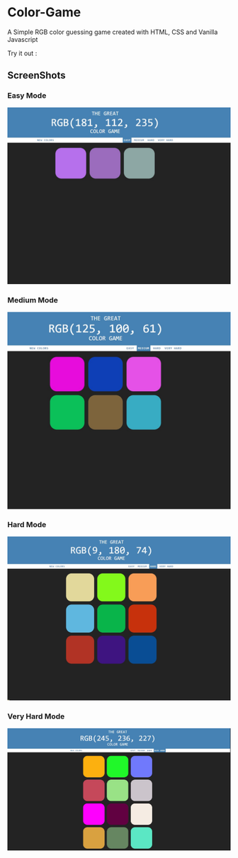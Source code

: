 # Color-Game
A Simple RGB color guessing game created with HTML, CSS and Vanilla Javascript

Try it out : 

## ScreenShots

### Easy Mode
![Image of HomeScreen](https://github.com/Syndicate555/Color-Game/blob/master/Screenshots/easy.jpg)

### Medium Mode
![Image of HomeScreen](https://github.com/Syndicate555/Color-Game/blob/master/Screenshots/medium.jpg)

### Hard Mode
![Image of HomeScreen](https://github.com/Syndicate555/Color-Game/blob/master/Screenshots/Hard.jpg)

### Very Hard Mode
![Image of HomeScreen](https://github.com/Syndicate555/Color-Game/blob/master/Screenshots/Vhard.jpg)

